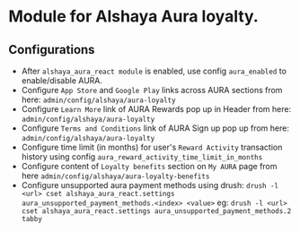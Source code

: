 # Module for Alshaya Aura loyalty.

## Configurations

* After `alshaya_aura_react module` is enabled, use config `aura_enabled` to enable/disable AURA.
* Configure `App Store` and `Google Play` links across AURA sections from here: `admin/config/alshaya/aura-loyalty`
* Configure `Learn More` link of AURA Rewards pop up in Header from here: `admin/config/alshaya/aura-loyalty`
* Configure `Terms and Conditions` link of AURA Sign up pop up from here: `admin/config/alshaya/aura-loyalty`
* Configure time limit (in months) for user's `Reward Activity` transaction history using config `aura_reward_activity_time_limit_in_months`
* Configure content of `Loyalty benefits` section on `My AURA` page from here `admin/config/alshaya/aura-loyalty-benefits`
* Configure unsupported aura payment methods using drush: `drush -l <url> cset alshaya_aura_react.settings aura_unsupported_payment_methods.<index> <value>` eg: `drush -l <url> cset alshaya_aura_react.settings aura_unsupported_payment_methods.2 tabby`
